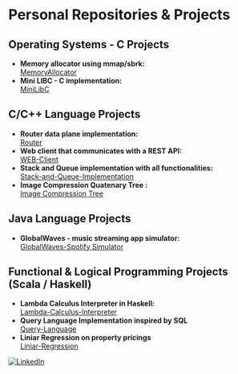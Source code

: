 # Personal Repositories & Projects

## Operating Systems - C Projects
- **Memory allocator using mmap/sbrk:**  
  [MemoryAllocator](https://github.com/alexavoicu/Memory-Allocator)
- **Mini LIBC - C implementation:**  
  [MiniLibC](https://github.com/alexavoicu/Mini-Lib-C)

## C/C++ Language Projects
- **Router data plane implementation:**  
  [Router](https://github.com/alexavoicu/Dataplane-Router)
- **Web client that communicates with a REST API:**  
  [WEB-Client](https://github.com/alexavoicu/Web-Client-with-REST-API)
- **Stack and Queue implementation with all functionalities:**  
  [Stack-and-Queue-Implementation](https://github.com/alexavoicu/Stack-and-Queue-Implementation)
- **Image Compression Quatenary Tree :**  
  [Image Compression Tree](https://github.com/alexavoicu/Image-Compression-Tree)

## Java Language Projects
- **GlobalWaves - music streaming app simulator:**  
  [GlobalWaves-Spotify Simulator](https://github.com/alexavoicu/GlobalWaves-Project)

## Functional & Logical Programming Projects (Scala / Haskell)
- **Lambda Calculus Interpreter in Haskell:**  
  [Lambda-Calculus-Interpreter](https://github.com/alexavoicu/Lambda-Calculus-Interpreter)
- **Query Language Implementation inspired by SQL**  
  [Query-Language](https://github.com/alexavoicu/Query-Language)
- **Liniar Regression on property pricings**  
  [Liniar-Regression](https://github.com/alexavoicu/Liniar-Regression)




[![LinkedIn](https://img.shields.io/badge/LinkedIn-0A66C2?style=for-the-badge&logo=linkedin&logoColor=white)](https://www.linkedin.com/in/alexa-andreea-voicu/)

